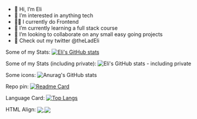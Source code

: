 - 👋 Hi, I’m Eli
- 👀 I’m interested in anything tech
- 🧑‍💻 I currently do Frontend
- 🌱 I’m currently learning a full stack course
- 💞️ I’m looking to collaborate on any small easy going projects
- 🐤 Check out my twitter @theLadEli

<!---
@theLadEli is a ✨ special ✨ repository because its `README.md` (this file) appears on your GitHub profile.
You can click the Preview link to take a look at your changes.
--->

Some of my Stats:
[![Eli's GitHub stats](https://github-readme-stats.vercel.app/api?username=theLadEli)](https://github.com/theLadEli/github-readme-stats)

Some of my Stats (including private):
![Eli's GitHub stats - including private](https://github-readme-stats.vercel.app/api?username=theLadEli&count_private=true)

Some icons:
![Anurag's GitHub stats](https://github-readme-stats.vercel.app/api?username=theLadEli&show_icons=true)

Repo pin:
[![Readme Card](https://github-readme-stats.vercel.app/api/pin/?username=anuraghazra&repo=github-readme-stats)](https://github.com/anuraghazra/github-readme-stats)

Language Card:
[![Top Langs](https://github-readme-stats.vercel.app/api/top-langs/?username=anuraghazra)](https://github.com/anuraghazra/github-readme-stats)

HTML Align:
<a href="https://github.com/anuraghazra/github-readme-stats">
  <img align="center" src="https://github-readme-stats.vercel.app/api/pin/?username=anuraghazra&repo=github-readme-stats" />
</a>
<a href="https://github.com/anuraghazra/convoychat">
  <img align="center" src="https://github-readme-stats.vercel.app/api/pin/?username=anuraghazra&repo=convoychat" />
</a>
